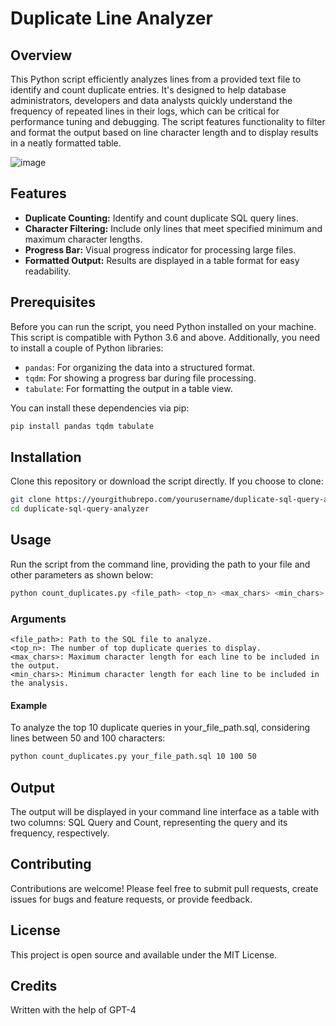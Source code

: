 # Duplicate Line Analyzer

## Overview
This Python script efficiently analyzes lines from a provided text file to identify and count duplicate entries. It's designed to help database administrators, developers and data analysts quickly understand the frequency of repeated lines in their logs, which can be critical for performance tuning and debugging. The script features functionality to filter and format the output based on line character length and to display results in a neatly formatted table.

![image](https://github.com/Eddcapone/Duplicate-Line-Analyzer/assets/16349349/74ece119-90db-4130-b120-c9771ebb08b0)

## Features
- **Duplicate Counting:** Identify and count duplicate SQL query lines.
- **Character Filtering:** Include only lines that meet specified minimum and maximum character lengths.
- **Progress Bar:** Visual progress indicator for processing large files.
- **Formatted Output:** Results are displayed in a table format for easy readability.

## Prerequisites
Before you can run the script, you need Python installed on your machine. This script is compatible with Python 3.6 and above. Additionally, you need to install a couple of Python libraries:

- `pandas`: For organizing the data into a structured format.
- `tqdm`: For showing a progress bar during file processing.
- `tabulate`: For formatting the output in a table view.

You can install these dependencies via pip:

```bash
pip install pandas tqdm tabulate
```

## Installation
Clone this repository or download the script directly. If you choose to clone:

```bash
git clone https://yourgithubrepo.com/yourusername/duplicate-sql-query-analyzer.git
cd duplicate-sql-query-analyzer
```

## Usage
Run the script from the command line, providing the path to your file and other parameters as shown below:

```bash
python count_duplicates.py <file_path> <top_n> <max_chars> <min_chars>
```

### Arguments
```
<file_path>: Path to the SQL file to analyze.
<top_n>: The number of top duplicate queries to display.
<max_chars>: Maximum character length for each line to be included in the output.
<min_chars>: Minimum character length for each line to be included in the analysis.
```

#### Example
To analyze the top 10 duplicate queries in your_file_path.sql, considering lines between 50 and 100 characters:

```bash
python count_duplicates.py your_file_path.sql 10 100 50
```

## Output
The output will be displayed in your command line interface as a table with two columns: SQL Query and Count, representing the query and its frequency, respectively.

## Contributing
Contributions are welcome! Please feel free to submit pull requests, create issues for bugs and feature requests, or provide feedback.

## License
This project is open source and available under the MIT License.

## Credits
Written with the help of GPT-4
